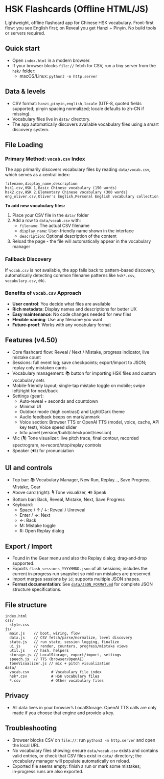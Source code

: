 # HSK Flashcards (Offline HTML/JS)

Lightweight, offline flashcard app for Chinese HSK vocabulary. Front-first flow: you see English first; on Reveal you get Hanzi + Pinyin. No build tools or servers required.

## Quick start

- Open `index.html` in a modern browser.
- If your browser blocks `file://` fetch for CSV, run a tiny server from the `hsk/` folder:
  - macOS/Linux: `python3 -m http.server`

## Data & levels

- CSV format: `hanzi,pinyin,english,locale` (UTF‑8, quoted fields supported; pinyin spacing normalized; locale defaults to zh-CN if missing).
- Vocabulary files live in `data/` directory.
- The app automatically discovers available vocabulary files using a smart discovery system.

## File Loading

### Primary Method: `vocab.csv` Index
The app primarily discovers vocabulary files by reading `data/vocab.csv`, which serves as a central index:

```csv
filename,display_name,description
hsk1.csv,HSK 1,Basic Chinese vocabulary (150 words)
hsk2.csv,HSK 2,Elementary Chinese vocabulary (300 words)
eng_oliver.csv,Oliver's English,Personal English vocabulary collection
```

**To add new vocabulary files:**
1. Place your CSV file in the `data/` folder
2. Add a row to `data/vocab.csv` with:
   - `filename`: The actual CSV filename
   - `display_name`: User-friendly name shown in the interface
   - `description`: Optional description of the content
3. Reload the page - the file will automatically appear in the vocabulary manager

### Fallback Discovery
If `vocab.csv` is not available, the app falls back to pattern-based discovery, automatically detecting common filename patterns like `hsk*.csv`, `vocabulary.csv`, etc.

### Benefits of `vocab.csv` Approach
- **User control**: You decide what files are available
- **Rich metadata**: Display names and descriptions for better UX
- **Easy maintenance**: No code changes needed for new files
- **Flexible naming**: Use any filename you want
- **Future-proof**: Works with any vocabulary format

## Features (v4.50)

- Core flashcard flow: Reveal / Next / Mistake, progress indicator, live mistake count
- Sessions: full event log; save checkpoints; export/import to JSON; replay only mistaken cards
- Vocabulary management: 📚 button for importing HSK files and custom vocabulary sets
- Mobile‑friendly layout; single‑tap mistake toggle on mobile; swipe left/right for next/back
- Settings (gear):
  - Auto‑reveal + seconds and countdown
  - Minimal UI
  - Outdoor mode (high contrast) and Light/Dark theme
  - Audio feedback beeps on mark/unmark
  - Voice section: Browser TTS or OpenAI TTS (model, voice, cache, API key test), Voice speed slider
  - Info panel (version/build/checkpoint/session)
- Mic (🎙️) Tone visualizer: live pitch trace, final contour, recorded spectrogram, re‑record/stop/replay controls
- Speaker (🔊) for pronunciation

## UI and controls

- Top bar: 📚 Vocabulary Manager, New Run, Replay…, Save Progress, Mistake, Gear
- Above card (right): 🎙️ Tone visualizer, 🔊 Speak
- Bottom bar: Back, Reveal, Mistake, Next, Save Progress
- Keyboard:
  - Space / ↑ / ↓: Reveal / Unreveal
  - Enter / →: Next
  - ←: Back
  - M: Mistake toggle
  - R: Open Replay dialog

## Export / Import

- Found in the Gear menu and also the Replay dialog; drag‑and‑drop supported.
- Exports `flash_sessions_YYYYMMDD.json` of all sessions; includes the current in‑progress run snapshot so mid‑run mistakes are preserved.
- Import merges sessions by `id`; supports multiple JSON shapes.
- **Format documentation**: See [`data/JSON_FORMAT.md`](data/JSON_FORMAT.md) for complete JSON structure specifications.

## File structure

```text
index.html
css/
  style.css
js/
  main.js    // boot, wiring, flow
  data.js    // CSV fetch/parse/normalize, level discovery
  state.js   // run state, session logging, finalize
  ui.js      // render, counters, progress/mistake views
  util.js    // hash, helpers
  storage.js // LocalStorage, export/import, settings
  speech.js  // TTS (browser/OpenAI)
  toneVisualizer.js // mic + pitch visualization
data/
  vocab.csv          # Vocabulary file index
  hsk*.csv           # HSK vocabulary files
  *.csv              # Other vocabulary files
```

## Privacy

- All data lives in your browser’s LocalStorage. OpenAI TTS calls are only made if you choose that engine and provide a key.

## Troubleshooting

- Browser blocks CSV on `file://`: run `python3 -m http.server` and open the local URL.
- No vocabulary files showing: ensure `data/vocab.csv` exists and contains valid entries, or check that CSV files exist in `data/` directory; the vocabulary manager will populate automatically on reload.
- Exported file seems empty: finish a run or mark some mistakes; in‑progress runs are also exported.
